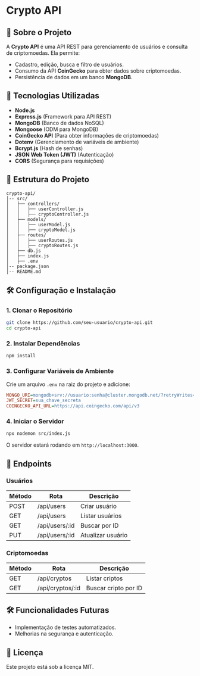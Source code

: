 # Crypto API

## 📌 Sobre o Projeto
A **Crypto API** é uma API REST para gerenciamento de usuários e consulta de criptomoedas. Ela permite:
- Cadastro, edição, busca e filtro de usuários.
- Consumo da API **CoinGecko** para obter dados sobre criptomoedas.
- Persistência de dados em um banco **MongoDB**.

## 🚀 Tecnologias Utilizadas
- **Node.js**
- **Express.js** (Framework para API REST)
- **MongoDB** (Banco de dados NoSQL)
- **Mongoose** (ODM para MongoDB)
- **CoinGecko API** (Para obter informações de criptomoedas)
- **Dotenv** (Gerenciamento de variáveis de ambiente)
- **Bcrypt.js** (Hash de senhas)
- **JSON Web Token (JWT)** (Autenticação)
- **CORS** (Segurança para requisições)

## 📂 Estrutura do Projeto
```
crypto-api/
│-- src/
│   ├── controllers/
│   │   ├── userController.js
│   │   ├── cryptoController.js
│   ├── models/
│   │   ├── userModel.js
│   │   ├── cryptoModel.js
│   ├── routes/
│   │   ├── userRoutes.js
│   │   ├── cryptoRoutes.js
│   ├── db.js
│   ├── index.js
│   ├── .env
│-- package.json
│-- README.md
```

## 🛠 Configuração e Instalação
### **1. Clonar o Repositório**
```sh
git clone https://github.com/seu-usuario/crypto-api.git
cd crypto-api
```

### **2. Instalar Dependências**
```sh
npm install
```

### **3. Configurar Variáveis de Ambiente**
Crie um arquivo `.env` na raiz do projeto e adicione:
```ini
MONGO_URI=mongodb+srv://usuario:senha@cluster.mongodb.net/?retryWrites=true&w=majority
JWT_SECRET=sua_chave_secreta
COINGECKO_API_URL=https://api.coingecko.com/api/v3
```

### **4. Iniciar o Servidor**
```sh
npx nodemon src/index.js
```
O servidor estará rodando em `http://localhost:3000`.

## 📌 Endpoints
### **Usuários**
| Método | Rota             | Descrição |
|---------|-----------------|-------------|
| POST    | /api/users      | Criar usuário |
| GET     | /api/users      | Listar usuários |
| GET     | /api/users/:id  | Buscar por ID |
| PUT     | /api/users/:id  | Atualizar usuário |

### **Criptomoedas**
| Método | Rota             | Descrição |
|---------|-----------------|-------------|
| GET     | /api/cryptos    | Listar criptos |
| GET     | /api/cryptos/:id | Buscar cripto por ID |

## 🛠 Funcionalidades Futuras
- Implementação de testes automatizados.
- Melhorias na segurança e autenticação.

## 📄 Licença
Este projeto está sob a licença MIT.

